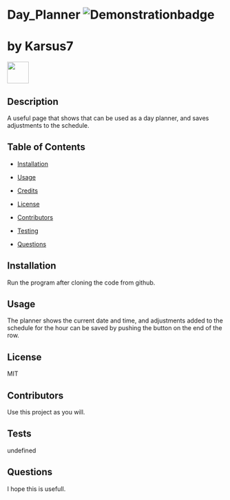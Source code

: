 
# Day_Planner ![Demonstrationbadge](https://img.shields.io/static/v1?label=Demonstration&message=Demonstration&color=success)
# by Karsus7 
<img src="https://avatars3.githubusercontent.com/u/61363843?v=4" height="50" width="50"> 

## Description
A useful page that shows that can be used as a day planner, and saves adjustments to the schedule. 

## Table of Contents
* [Installation](#installation) 

* [Usage](#usage) 

* [Credits](#credits) 

* [License](#license) 

* [Contributors](#contributors) 

* [Testing](#testing) 

* [Questions](#questions) 

## Installation
Run the program after cloning the code from github.
## Usage
The planner shows the current date and time, and adjustments added to the schedule for the hour can be saved by pushing the button on the end of the row.
## License
MIT
## Contributors
Use this project as you will.
## Tests
undefined
## Questions

I hope this is usefull.

